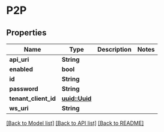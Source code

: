 # P2P

## Properties

Name | Type | Description | Notes
------------ | ------------- | ------------- | -------------
**api_uri** | **String** |  | 
**enabled** | **bool** |  | 
**id** | **String** |  | 
**password** | **String** |  | 
**tenant_client_id** | [**uuid::Uuid**](uuid::Uuid.md) |  | 
**ws_uri** | **String** |  | 

[[Back to Model list]](../README.md#documentation-for-models) [[Back to API list]](../README.md#documentation-for-api-endpoints) [[Back to README]](../README.md)


